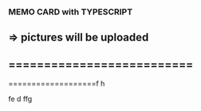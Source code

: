 ### MEMO CARD with TYPESCRIPT
=> pictures will be uploaded
--------------------------
==========================
-
===================f
h

fe
d
ffg
